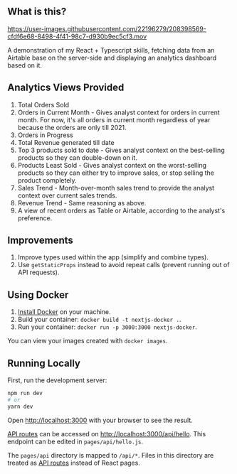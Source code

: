 ## What is this?



https://user-images.githubusercontent.com/22196279/208398569-cfdf6e68-8498-4f41-98c7-d930b9ec5cf3.mov



A demonstration of my React + Typescript skills, fetching data from an Airtable base on the server-side and displaying an analytics dashboard based on it.

## Analytics Views Provided

1. Total Orders Sold
2. Orders in Current Month - Gives analyst context for orders in current month. For now, it's all orders in current month regardless of year because the orders are only till 2021.
3. Orders in Progress
4. Total Revenue generated till date
5. Top 3 products sold to date - Gives analyst context on the best-selling products so they can double-down on it.
6. Products Least Sold - Gives analyst context on the worst-selling products so they can either try to improve sales, or stop selling the product completely.
7. Sales Trend - Month-over-month sales trend to provide the analyst context over current sales trends.
8. Revenue Trend - Same reasoning as above.
9. A view of recent orders as Table or Airtable, according to the analyst's preference.

## Improvements

1. Improve types used within the app (simplify and combine types).
2. Use `getStaticProps` instead to avoid repeat calls (prevent running out of API requests).

## Using Docker

1. [Install Docker](https://docs.docker.com/get-docker/) on your machine.
1. Build your container: `docker build -t nextjs-docker .`.
1. Run your container: `docker run -p 3000:3000 nextjs-docker`.

You can view your images created with `docker images`.

## Running Locally

First, run the development server:

```bash
npm run dev
# or
yarn dev
```

Open [http://localhost:3000](http://localhost:3000) with your browser to see the result.

[API routes](https://nextjs.org/docs/api-routes/introduction) can be accessed on [http://localhost:3000/api/hello](http://localhost:3000/api/hello). This endpoint can be edited in `pages/api/hello.js`.

The `pages/api` directory is mapped to `/api/*`. Files in this directory are treated as [API routes](https://nextjs.org/docs/api-routes/introduction) instead of React pages.
